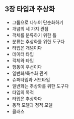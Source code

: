 ## 3장 타입과 추상화
* 그룹으로 나누어 단순화하기
* 개념의 세 가지 관점
* 객체를 분류하기 위한 틀
* 분류는 추상화를 위한 도구다
* 타입은 개념이다
* 데이터 타입
* 객체와 타입
* 행동이 우선이다
* 일반화/특수화 관계
* 슈퍼타입과 서브타입
* 일반화는 추상화를 위한 도구다
* 타입의 목적
* 타입은 추상화다
* 동적 모델과 정적 모델
* 클래스